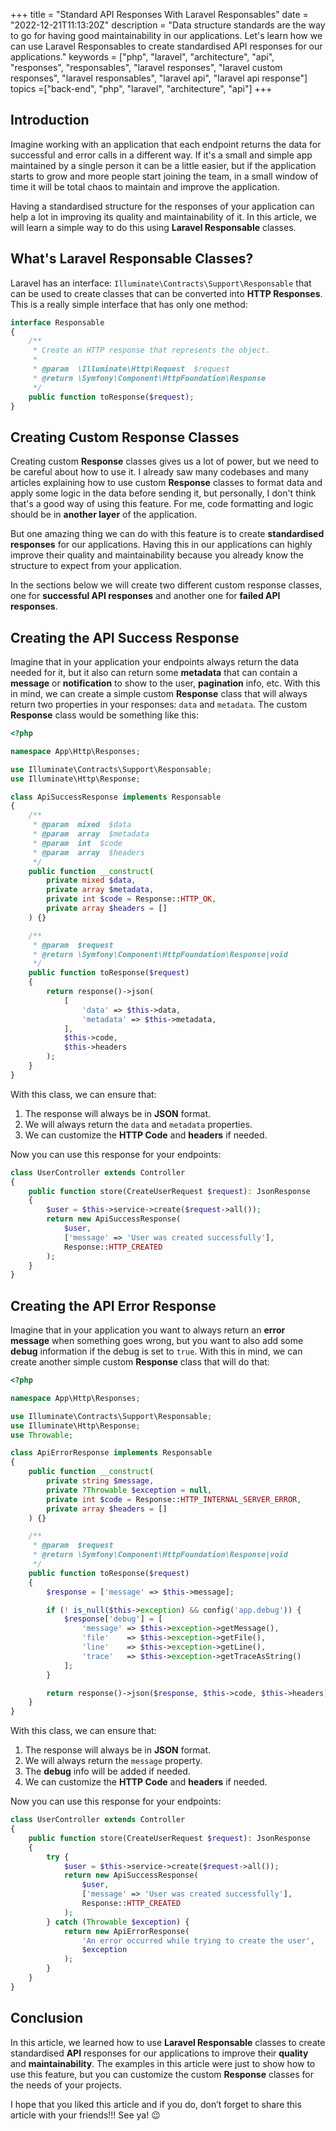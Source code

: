 +++
title = "Standard API Responses With Laravel Responsables"
date = "2022-12-21T11:13:20Z"
description = "Data structure standards are the way to go for having good maintainability in our applications. Let's learn how we can use Laravel Responsables to create standardised API responses for our applications."
keywords = ["php", "laravel", "architecture", "api", "responses", "responsables", "laravel responses", "laravel custom responses", "laravel responsables", "laravel api", "laravel api response"]
topics =["back-end", "php", "laravel", "architecture", "api"]
+++

## Introduction

Imagine working with an application that each endpoint returns the data for successful and error calls in a
different way. If it's a small and simple app maintained by a single person it can be a little easier, but if
the application starts to grow and more people start joining the team, in a small window of time it will be
total chaos to maintain and improve the application.

Having a standardised structure for the responses of your application can help a lot in improving its quality
and maintainability of it. In this article, we will learn a simple way to do this using **Laravel Responsable**
classes.

## What's Laravel Responsable Classes?

Laravel has an interface: `Illuminate\Contracts\Support\Responsable` that can be used to create classes that
can be converted into **HTTP Responses**. This is a really simple interface that has only one method:

```php
interface Responsable
{
    /**
     * Create an HTTP response that represents the object.
     *
     * @param  \Illuminate\Http\Request  $request
     * @return \Symfony\Component\HttpFoundation\Response
     */
    public function toResponse($request);
}
```

## Creating Custom Response Classes

Creating custom **Response** classes gives us a lot of power, but we need to be careful about how to use it.
I already saw many codebases and many articles explaining how to use custom **Response** classes to format
data and apply some logic in the data before sending it, but personally, I don't think that's a good way of
using this feature. For me, code formatting and logic should be in **another layer** of the application.

But one amazing thing we can do with this feature is to create **standardised responses** for our applications.
Having this in our applications can highly improve their quality and maintainability because you already
know the structure to expect from your application.

In the sections below we will create two different custom response classes, one for **successful API responses**
and another one for **failed API responses**.

## Creating the API Success Response

Imagine that in your application your endpoints always return the data needed for it, but it also can return
some **metadata** that can contain a **message** or **notification** to show to the user, **pagination** info,
etc. With this in mind, we can create a simple custom **Response** class that will always return two
properties in your responses: `data` and `metadata`. The custom **Response** class would be something like this:

```php
<?php

namespace App\Http\Responses;

use Illuminate\Contracts\Support\Responsable;
use Illuminate\Http\Response;

class ApiSuccessResponse implements Responsable
{
    /**
     * @param  mixed  $data
     * @param  array  $metadata
     * @param  int  $code
     * @param  array  $headers
     */
    public function __construct(
        private mixed $data,
        private array $metadata,
        private int $code = Response::HTTP_OK,
        private array $headers = []
    ) {}

    /**
     * @param  $request
     * @return \Symfony\Component\HttpFoundation\Response|void
     */
    public function toResponse($request)
    {
        return response()->json(
            [
                'data' => $this->data,
                'metadata' => $this->metadata,
            ],
            $this->code,
            $this->headers
        );
    }
}
```

With this class, we can ensure that:

1. The response will always be in **JSON** format.
2. We will always return the `data` and `metadata` properties.
3. We can customize the **HTTP Code** and **headers** if needed.

Now you can use this response for your endpoints:

```php
class UserController extends Controller
{
    public function store(CreateUserRequest $request): JsonResponse
    {
        $user = $this->service->create($request->all());
        return new ApiSuccessResponse(
            $user,
            ['message' => 'User was created successfully'],
            Response::HTTP_CREATED
        );
    }
}
```

## Creating the API Error Response

Imagine that in your application you want to always return an **error message** when something goes wrong, but
you want to also add some **debug** information if the debug is set to `true`. With this in mind, we can
create another simple custom **Response** class that will do that:

```php
<?php

namespace App\Http\Responses;

use Illuminate\Contracts\Support\Responsable;
use Illuminate\Http\Response;
use Throwable;

class ApiErrorResponse implements Responsable
{
    public function __construct(
        private string $message,
        private ?Throwable $exception = null,
        private int $code = Response::HTTP_INTERNAL_SERVER_ERROR,
        private array $headers = []
    ) {}

    /**
     * @param  $request
     * @return \Symfony\Component\HttpFoundation\Response|void
     */
    public function toResponse($request)
    {
        $response = ['message' => $this->message];

        if (! is_null($this->exception) && config('app.debug')) {
            $response['debug'] = [
                'message' => $this->exception->getMessage(),
                'file'    => $this->exception->getFile(),
                'line'    => $this->exception->getLine(),
                'trace'   => $this->exception->getTraceAsString()
            ];
        }

        return response()->json($response, $this->code, $this->headers);
    }
}
```

With this class, we can ensure that:

1. The response will always be in **JSON** format.
2. We will always return the `message` property.
3. The **debug** info will be added if needed.
4. We can customize the **HTTP Code** and **headers** if needed.

Now you can use this response for your endpoints:

```php
class UserController extends Controller
{
    public function store(CreateUserRequest $request): JsonResponse
    {
        try {
            $user = $this->service->create($request->all());
            return new ApiSuccessResponse(
                $user,
                ['message' => 'User was created successfully'],
                Response::HTTP_CREATED
            );
        } catch (Throwable $exception) {
            return new ApiErrorResponse(
                'An error occurred while trying to create the user',
                $exception
            );
        }
    }
}
```

## Conclusion

In this article, we learned how to use **Laravel Responsable** classes to create standardised **API** responses
for our applications to improve their **quality** and **maintainability**. The examples in this article were
just to show how to use this feature, but you can customize the custom **Response** classes for the needs of
your projects.

I hope that you liked this article and if you do, don’t forget to share this article with your friends!!! See ya! :wink:
